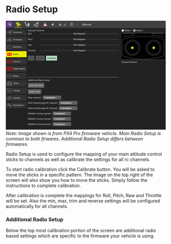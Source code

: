 # Radio Setup

![](../../images/setup/PX4Radio.jpg)
*Note: Image shown is from PX4 Pro firmware vehicle. Main Radio Setup is common to both firwares. Additional Radio Setup differs between firmwares.*

Radio Setup is used to configure the mapping of your main attitude control sticks to channels as well as calibrate the settings for all rc channels.

To start radio calibration click the Calibrate button. You will be asked to move the sticks in a specific pattern. The image on the top right of the screen will also show you how to move the sticks. Simply follow the instructions to complete calibration.

After calibration is complete the mappings for Roll, Pitch, Raw and Throttle will be set. Also the min, max, trim and reverse settings will be configured automatically for all channels.

### Additional Radio Setup

Below the top most calibration portion of the screen are additional radio based settings which are specific to the firmware your vehicle is using.